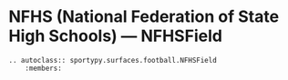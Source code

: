 # NFHS (National Federation of State High Schools) &mdash; NFHSField

```{eval-rst}
.. autoclass:: sportypy.surfaces.football.NFHSField
    :members:
```
